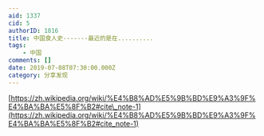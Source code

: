 ```yaml
---
aid: 1337
cid: 5
authorID: 1816
title: 中国食人史-------最近的是在..........
tags:
    - 中国
comments: []
date: 2019-07-08T07:30:00.000Z
category: 分享发现
---
```


[https://zh.wikipedia.org/wiki/%E4%B8%AD%E5%9B%BD%E9%A3%9F%E4%BA%BA%E5%8F%B2#cite\_note-1](https://zh.wikipedia.org/wiki/%E4%B8%AD%E5%9B%BD%E9%A3%9F%E4%BA%BA%E5%8F%B2#cite_note-1)
